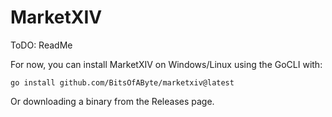 # MarketXIV

ToDO: ReadMe

For now, you can install MarketXIV on Windows/Linux using the GoCLI with:
```
go install github.com/BitsOfAByte/marketxiv@latest
```

Or downloading a binary from the Releases page.